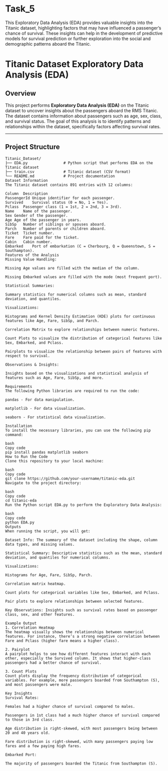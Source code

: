 # Task_5
This Exploratory Data Analysis (EDA) provides valuable insights into the Titanic dataset, highlighting factors that may have influenced a passenger’s chance of survival. These insights can help in the development of predictive models for survival prediction or further exploration into the social and demographic patterns aboard the Titanic.

# Titanic Dataset Exploratory Data Analysis (EDA)

## Overview

This project performs **Exploratory Data Analysis (EDA)** on the Titanic dataset to uncover insights about the passengers aboard the RMS Titanic. The dataset contains information about passengers such as age, sex, class, and survival status. The goal of this analysis is to identify patterns and relationships within the dataset, specifically factors affecting survival rates.

---

## Project Structure

```plaintext
Titanic_Dataset/
├── EDA.py                # Python script that performs EDA on the Titanic dataset
├── train.csv             # Titanic dataset (CSV format)
└── README.md             # Project documentation
Dataset Information
The Titanic dataset contains 891 entries with 12 columns:

Column	Description
PassengerId	Unique identifier for each passenger.
Survived	Survival status (0 = No, 1 = Yes).
Pclass	Passenger class (1 = 1st, 2 = 2nd, 3 = 3rd).
Name	Name of the passenger.
Sex	Gender of the passenger.
Age	Age of the passenger in years.
SibSp	Number of siblings or spouses aboard.
Parch	Number of parents or children aboard.
Ticket	Ticket number.
Fare	Fare paid for the ticket.
Cabin	Cabin number.
Embarked	Port of embarkation (C = Cherbourg, Q = Queenstown, S = Southampton).
Features of the Analysis
Missing Value Handling:

Missing Age values are filled with the median of the column.

Missing Embarked values are filled with the mode (most frequent port).

Statistical Summaries:

Summary statistics for numerical columns such as mean, standard deviation, and quantiles.

Visualizations:

Histograms and Kernel Density Estimation (KDE) plots for continuous features like Age, Fare, SibSp, and Parch.

Correlation Matrix to explore relationships between numeric features.

Count Plots to visualize the distribution of categorical features like Sex, Embarked, and Pclass.

Pairplots to visualize the relationship between pairs of features with respect to survival.

Observations & Insights:

Insights based on the visualizations and statistical analysis of features such as Age, Fare, SibSp, and more.

Requirements
The following Python libraries are required to run the code:

pandas - For data manipulation.

matplotlib - For data visualization.

seaborn - For statistical data visualization.

Installation
To install the necessary libraries, you can use the following pip command:

bash
Copy code
pip install pandas matplotlib seaborn
How to Run the Code
Clone this repository to your local machine:

bash
Copy code
git clone https://github.com/your-username/titanic-eda.git
Navigate to the project directory:

bash
Copy code
cd titanic-eda
Run the Python script EDA.py to perform the Exploratory Data Analysis:

bash
Copy code
python EDA.py
Outputs
When running the script, you will get:

Dataset Info: The summary of the dataset including the shape, column data types, and missing values.

Statistical Summary: Descriptive statistics such as the mean, standard deviation, and quantiles for numerical columns.

Visualizations:

Histograms for Age, Fare, SibSp, Parch.

Correlation matrix heatmap.

Count plots for categorical variables like Sex, Embarked, and Pclass.

Pair plots to explore relationships between selected features.

Key Observations: Insights such as survival rates based on passenger class, sex, and other features.

Example Output
1. Correlation Heatmap
The heatmap visually shows the relationships between numerical features. For instance, there’s a strong negative correlation between Fare and Pclass (higher fare means a higher class).

2. Pairplot
A pairplot helps to see how different features interact with each other, especially the Survived column. It shows that higher-class passengers had a better chance of survival.

3. Count Plots
Count plots display the frequency distribution of categorical variables. For example, more passengers boarded from Southampton (S), and most passengers were male.

Key Insights
Survival Rates:

Females had a higher chance of survival compared to males.

Passengers in 1st class had a much higher chance of survival compared to those in 3rd class.

Age distribution is right-skewed, with most passengers being between 20 and 40 years old.

Fare distribution is right-skewed, with many passengers paying low fares and a few paying high fares.

Embarked Port:

The majority of passengers boarded the Titanic from Southampton (S).
